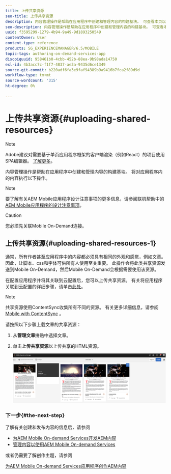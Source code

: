 ```yaml
---
title: 上传共享资源
seo-title: 上传共享资源
description: 内容管理操作是帮助在应用程序中创建和管理内容的构建基块。 可查看本页以了解有关上传共享资源的信息。
seo-description: 内容管理操作是帮助在应用程序中创建和管理内容的构建基块。 可查看本页以了解有关上传共享资源的信息。
uuid: f3595299-1279-4b94-9a49-9d1893250549
contentOwner: User
content-type: reference
products: SG_EXPERIENCEMANAGER/6.5/MOBILE
topic-tags: authoring-on-demand-services-app
discoiquuid: 958461b0-4cbb-452b-88ea-9b98ada14750
exl-id: 4b3acc7c-f1f7-4837-ae3a-9435d6ce1349
source-git-commit: b220adf6fa3e9faf94389b9a9416b7fca2f89d9d
workflow-type: tm+mt
source-wordcount: '315'
ht-degree: 0%

---
```


# 上传共享资源{#uploading-shared-resources}

>[!NOTE]
>
>Adobe建议对需要基于单页应用程序框架的客户端渲染（例如React）的项目使用SPA编辑器。 [了解更多](/help/sites-developing/spa-overview.md)。

内容管理操作是帮助在应用程序中创建和管理内容的构建基块。 将对应用程序内的内容执行以下操作。

>[!NOTE]
>
>要了解有关AEM Mobile应用程序设计注意事项的更多信息，请参阅联机帮助中的[AEM Mobile应用程序的设计注意事项](https://helpx.adobe.com/digital-publishing-solution/help/design-app.html)。

>[!CAUTION]
>
>您必须先关联Mobile On-Demand连接。

## 上传共享资源{#uploading-shared-resources-1}

通常，所有作者甚至应用程序中的内容都必须具有相同的外观和感觉，例如文章。 因此，让脚本、css和字体可供所有人使用至关重要。 此操作会将此类共享资源发送到Mobile On-Demand，然后Mobile On-Demand会根据需要使用该资源。

在配置应用程序并将其关联到云配置后，您可以上传共享资源。 有关将应用程序关联到云配置的详细步骤，请单击[此处](/help/mobile/mobile-apps-ondemand-application-create-configure-action.md)。

>[!NOTE]
>
>共享资源使用ContentSync收集所有不同的资源。 有关更多详细信息，请参阅[Mobile with ContentSync](/help/mobile/mobile-ondemand-contentsync.md) 。

请按照以下步骤上载文章的共享资源：

1. 从&#x200B;**管理文章**&#x200B;拼贴中选择文章。
1. 单击&#x200B;**上传共享资源**&#x200B;以上传共享的HTML资源。

   ![chlimage_1-133](assets/chlimage_1-133.png)

### 下一步{#the-next-step}

了解有关创建和发布内容的信息后，请参阅

* [为AEM Mobile On-demand Services开发AEM内容](/help/mobile/aem-mobile-on-demand.md)
* [管理内容以使用AEM Mobile On-demand Services](/help/mobile/aem-mobile.md)

或者仍需要了解创作主题，请参阅

[为AEM Mobile On-demand Services应用程序创作AEM内容](/help/mobile/mobile-apps-ondemand.md)
